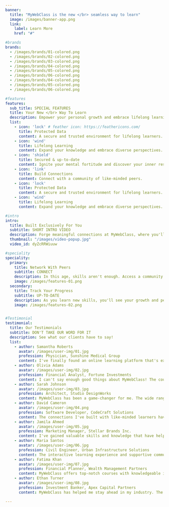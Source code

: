 ```yaml
---
banner:
  title: "MyWebClass is the new </br> seamless way to learn"
  image: /images/banner-app.png
  link:
    label: Learn More
    href: "#"

#brands
brands:
  - /images/brands/01-colored.png
  - /images/brands/02-colored.png
  - /images/brands/03-colored.png
  - /images/brands/04-colored.png
  - /images/brands/05-colored.png
  - /images/brands/06-colored.png
  - /images/brands/04-colored.png
  - /images/brands/05-colored.png
  - /images/brands/06-colored.png

#features
features:
  sub_title: SPECIAL FEATURES
  title: Your New </br> Way To Learn
  description: Empower your personal growth and embrace lifelong learning with MyWebClass.
  list:
    - icon: 'lock' # feather icon: https://feathericons.com/
      title: Protected Data
      content: A secure and trusted environment for lifelong learners.
    - icon: 'wind'
      title: Lifelong Learning
      content: Expand your knowledge and embrace diverse perspectives.
    - icon: 'shield'
      title: Secured & up-to-date
      content: Ignite your mental fortitude and discover your inner resilience.
    - icon: 'link'
      title: Build Connections
      content: Connect with a community of like-minded peers.
    - icon: 'lock' 
      title: Protected Data
      content: A secure and trusted environment for lifelong learners.
    - icon: 'wind'
      title: Lifelong Learning
      content: Expand your knowledge and embrace diverse perspectives.

#intro
intro:
  title: Built Exclusively For You
  subtitle: SHORT INTRO VIDEO
  description: Forge meaningful connections at MyWebClass, where you'll find courses customized to your needs, <br> with a community of like-minded learners who share your passion for knowledge.
  thumbnail: "/images/video-popup.jpg"
  video_id: dyZcRRWiuuw

#speciality
speciality:
  primary:
    title: Network With Peers
    subtitle: CONNECT
    description: In this age, skills aren't enough. Access a community of like-minded peers and foster authentic connections, creating meaningful relationships that enhance your learning journey.
    image: /images/features-01.png
  secondary:
    title: Track Your Progress
    subtitle: UP-TO-DATE
    description: As you learn new skills, you'll see your growth and performance in real time. Watch your advancements grow as you develop more robust techniques for a rapidly-evolving digital era.
    image: /images/features-02.png


#Testimonial
testimonial:
  title: Our Testimonials
  subtitle: DON'T TAKE OUR WORD FOR IT
  description: See what our clients have to say!
  list:
    - author: Samantha Roberts
      avatar: /images/user-img/01.jpg
      profession: Physician, Sunshine Medical Group
      content: I've finally found an online learning platform that's exclusively tailored to my needs at MyWebClass. 
    - author: Olivia Adams
      avatar: /images/user-img/02.jpg
      profession: Financial Analyst, Fortune Investments
      content: I can't say enough good things about MyWebClass! The courses are engaging, the instructors are knowledgeable, and the platform is user-friendly. 
    - author: Sarah Johnson
      avatar: /images/user-img/03.jpg
      profession: Architect, Studio DesignWorks
      content: MyWebClass has been a game-changer for me. The wide range of courses available has allowed me to explore new subjects and expand my horizons. 
    - author: David Cameron
      avatar: /images/user-img/04.png
      profession: Software Developer, CodeCraft Solutions
      content: The connections I've built with like-minded learners have been amazing, and the personalized courses have helped me achieve my learning goals in a way that's truly meaningful to me.
    - author: Jamila Ahmed
      avatar: /images/user-img/05.jpg
      profession: Marketing Manager, Stellar Brands Inc.
      content: I've gained valuable skills and knowledge that have helped me advance in my career.
    - author: Maria Santos
      avatar: /images/user-img/06.jpg
      profession: Civil Engineer, Urban Infrastructure Solutions
      content: The interactive learning experience and supportive community have made it a truly enriching journey.
    - author: Fatima Khan
      avatar: /images/user-img/07.jpg
      profession: Financial Planner, Wealth Management Partners
      content: MyWebClass offers top-notch courses with knowledgeable instructors. I've learned valuable skills that have boosted my confidence and opened up new opportunities.
    - author: Ethan Turner
      avatar: /images/user-img/08.jpg
      profession: Investment Banker, Apex Capital Partners
      content: MyWebClass has helped me stay ahead in my industry. The practical courses and expert instructors have equipped me with valuable skills that I can apply in my work.

---
```

